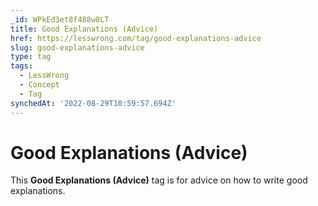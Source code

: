 ```yaml
---
_id: WPkEd3et8f488w8LT
title: Good Explanations (Advice)
href: https://lesswrong.com/tag/good-explanations-advice
slug: good-explanations-advice
type: tag
tags:
  - LessWrong
  - Concept
  - Tag
synchedAt: '2022-08-29T10:59:57.694Z'
---
```


# Good Explanations (Advice)

This **Good Explanations (Advice)** tag is for advice on how to write good explanations.
